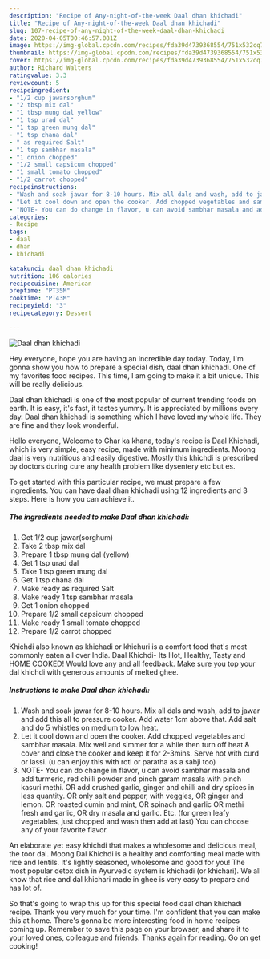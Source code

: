 ```yaml
---
description: "Recipe of Any-night-of-the-week Daal dhan khichadi"
title: "Recipe of Any-night-of-the-week Daal dhan khichadi"
slug: 107-recipe-of-any-night-of-the-week-daal-dhan-khichadi
date: 2020-04-05T00:46:57.081Z
image: https://img-global.cpcdn.com/recipes/fda39d4739368554/751x532cq70/daal-dhan-khichadi-recipe-main-photo.jpg
thumbnail: https://img-global.cpcdn.com/recipes/fda39d4739368554/751x532cq70/daal-dhan-khichadi-recipe-main-photo.jpg
cover: https://img-global.cpcdn.com/recipes/fda39d4739368554/751x532cq70/daal-dhan-khichadi-recipe-main-photo.jpg
author: Richard Walters
ratingvalue: 3.3
reviewcount: 5
recipeingredient:
- "1/2 cup jawarsorghum"
- "2 tbsp mix dal"
- "1 tbsp mung dal yellow"
- "1 tsp urad dal"
- "1 tsp green mung dal"
- "1 tsp chana dal"
- " as required Salt"
- "1 tsp sambhar masala"
- "1 onion chopped"
- "1/2 small capsicum chopped"
- "1 small tomato chopped"
- "1/2 carrot chopped"
recipeinstructions:
- "Wash and soak jawar for 8-10 hours. Mix all dals and wash, add to jawar and add this all to pressure cooker. Add water 1cm above that. Add salt and do 5 whistles on medium to low heat."
- "Let it cool down and open the cooker. Add chopped vegetables and sambhar masala. Mix well and simmer for a while then turn off heat &amp; cover and close the cooker and keep it for 2-3mins. Serve hot with curd or lassi. (u can enjoy this with roti or paratha as a sabji too)"
- "NOTE- You can do change in flavor, u can avoid sambhar masala and add turmeric, red chilli powder and pinch garam masala with pinch kasuri methi. OR add crushed garlic, ginger and chilli and dry spices in less quantity. OR only salt and pepper, with veggies, OR ginger and lemon. OR roasted cumin and mint, OR spinach and garlic OR methi fresh and garlic, OR dry masala and garlic. Etc. (for green leafy vegetables, just chopped and wash then add at last) You can choose any of your favorite flavor."
categories:
- Recipe
tags:
- daal
- dhan
- khichadi

katakunci: daal dhan khichadi 
nutrition: 106 calories
recipecuisine: American
preptime: "PT35M"
cooktime: "PT43M"
recipeyield: "3"
recipecategory: Dessert

---
```



![Daal dhan khichadi](https://img-global.cpcdn.com/recipes/fda39d4739368554/751x532cq70/daal-dhan-khichadi-recipe-main-photo.jpg)

Hey everyone, hope you are having an incredible day today. Today, I'm gonna show you how to prepare a special dish, daal dhan khichadi. One of my favorites food recipes. This time, I am going to make it a bit unique. This will be really delicious.

Daal dhan khichadi is one of the most popular of current trending foods on earth. It is easy, it's fast, it tastes yummy. It is appreciated by millions every day. Daal dhan khichadi is something which I have loved my whole life. They are fine and they look wonderful.

Hello everyone, Welcome to Ghar ka khana, today&#39;s recipe is Daal Khichadi, which is very simple, easy recipe, made with minimum ingredients. Moong daal is very nutritious and easily digestive. Mostly this khichdi is prescribed by doctors during cure any health problem like dysentery etc but es.


To get started with this particular recipe, we must prepare a few ingredients. You can have daal dhan khichadi using 12 ingredients and 3 steps. Here is how you can achieve it.

##### The ingredients needed to make Daal dhan khichadi:

1. Get 1/2 cup jawar(sorghum)
1. Take 2 tbsp mix dal
1. Prepare 1 tbsp mung dal (yellow)
1. Get 1 tsp urad dal
1. Take 1 tsp green mung dal
1. Get 1 tsp chana dal
1. Make ready  as required Salt
1. Make ready 1 tsp sambhar masala
1. Get 1 onion chopped
1. Prepare 1/2 small capsicum chopped
1. Make ready 1 small tomato chopped
1. Prepare 1/2 carrot chopped


Khichdi also known as khichadi or khichuri is a comfort food that&#39;s most commonly eaten all over India. Daal Khichdi- Its Hot, Healthy, Tasty and HOME COOKED! Would love any and all feedback. Make sure you top your dal khichdi with generous amounts of melted ghee. 

##### Instructions to make Daal dhan khichadi:

1. Wash and soak jawar for 8-10 hours. Mix all dals and wash, add to jawar and add this all to pressure cooker. Add water 1cm above that. Add salt and do 5 whistles on medium to low heat.
1. Let it cool down and open the cooker. Add chopped vegetables and sambhar masala. Mix well and simmer for a while then turn off heat &amp; cover and close the cooker and keep it for 2-3mins. Serve hot with curd or lassi. (u can enjoy this with roti or paratha as a sabji too)
1. NOTE- You can do change in flavor, u can avoid sambhar masala and add turmeric, red chilli powder and pinch garam masala with pinch kasuri methi. OR add crushed garlic, ginger and chilli and dry spices in less quantity. OR only salt and pepper, with veggies, OR ginger and lemon. OR roasted cumin and mint, OR spinach and garlic OR methi fresh and garlic, OR dry masala and garlic. Etc. (for green leafy vegetables, just chopped and wash then add at last) You can choose any of your favorite flavor.


An elaborate yet easy khichdi that makes a wholesome and delicious meal, the toor dal. Moong Dal Khichdi is a healthy and comforting meal made with rice and lentils. It&#39;s lightly seasoned, wholesome and good for you! The most popular detox dish in Ayurvedic system is khichadi (or khichari). We all know that rice and dal khichari made in ghee is very easy to prepare and has lot of. 

So that's going to wrap this up for this special food daal dhan khichadi recipe. Thank you very much for your time. I'm confident that you can make this at home. There's gonna be more interesting food in home recipes coming up. Remember to save this page on your browser, and share it to your loved ones, colleague and friends. Thanks again for reading. Go on get cooking!
